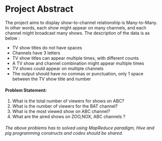 
Project Abstract
=======

The project aims to display show-to-channel relationship is Many-to-Many. In other words, each show might appear on many channels, and each channel might broadcast many shows. The description of the data is as below :

- TV show titles do not have spaces
- Channels have 3 letters
- TV show titles can appear multiple times, with different counts
- A TV show and channel combination might appear multiple times
- TV shows could appear on multiple channels
- The output should have no commas or punctuation, only 1 space between the TV show title and number

#### Problem Statement:

1. What is the total number of viewers for shows on ABC?
2. What is the number of viewers for the BAT channel?
3. What is the most viewed show on ABC channel?
4. What are the aired shows on ZOO,NOX, ABC channels ?

###### The above problems has to solved using MapReduce paradigm, Hive and pig programming constructs and codes should be shared.

